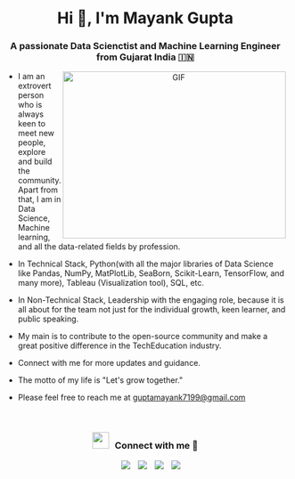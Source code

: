 <h1 align="center">Hi 👋, I'm Mayank Gupta</a></h1>
<h3 align="center">A passionate Data Scienctist and Machine Learning Engineer from Gujarat India &#127470;&#127475</h3>


<a target="_blank" align="center">
  <img align="right" top="500" height="300" width="400" alt="GIF" src="https://media.giphy.com/media/SWoSkN6DxTszqIKEqv/giphy.gif">
</a>

- I am an extrovert person who is always keen to meet new people, explore and build the community.
Apart from that, I am in Data Science, Machine learning, and all the data-related fields by profession.

- In Technical Stack, Python(with all the major libraries of Data Science like Pandas, NumPy, MatPlotLib, SeaBorn, Scikit-Learn, TensorFlow, and many more), Tableau (Visualization tool), SQL, etc.

- In Non-Technical Stack, Leadership with the engaging role, because it is all about for the team not just for the individual growth, keen learner, and public speaking. 

- My main is to contribute to the open-source community and make a great positive difference in the TechEducation industry.

- Connect with me for more updates and guidance.

- The motto of my life is "Let's grow together."

- Please feel free to reach me at guptamayank7199@gmail.com
<br/>
<h3 align="center" > <img src="https://media.giphy.com/media/iY8CRBdQXODJSCERIr/giphy.gif" width="30" height="30" style="margin-right: 10px;">Connect with me 🤝 </h3>

<p align="center">

 <div align="center"  class="icons-social" style="margin-left: 10px;">
        <a style="margin-left: 10px;"  target="_blank" href="https://www.linkedin.com/in/guptamayank7199/">
			<img src="https://img.icons8.com/doodle/40/000000/linkedin--v2.png"></a>
        <a style="margin-left: 10px;" target="_blank" href="https://github.com/ms7199">
		<img src="https://img.icons8.com/doodle/40/000000/github--v1.png"></a>
		<a style="margin-left: 10px;" target="_blank" href="https://stackoverflow.com/users/9546688/mayank-gupta?tab=profile">
				<img src="https://img.icons8.com/external-tal-revivo-color-tal-revivo/40/000000/external-stack-overflow-is-a-question-and-answer-site-for-professional-logo-color-tal-revivo.png"></a>
		<a style="margin-left: 10px;" target="_blank" href="https://twitter.com/msgupta_07">
			<img src="https://img.icons8.com/doodle/1x/twitter-squared--v2.png" ></a>
      </div>

</p>
